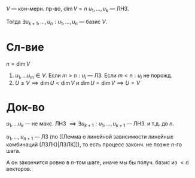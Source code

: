 $V$ — кон-мерн. пр-во, $\dim V=n$
$u_{1}, \dots,u_{k}$ — ЛНЗ.

Тогда $\exists u_{k+1},\dots,u_{n}: u_{1},\dots, u_{n}$ — базис $V$.
# Сл-вие

$n=\dim V$
1. $u_{1},\dots u_{m}\in V$. Если $m>n: u_{i}$ — ЛЗ. Если $m<n:u_{i}$ не порожд.
2. $U\leq V\implies \dim U<\dim V$ и $\dim U=\dim V\implies U=V$
# Док-во

$u_{1},\dots u_{k}$ — не макс. ЛНЗ $\implies \exists u_{k+1}: u_{1},\dots,u_{k+1}$ — ЛНЗ.
и т.д. до $n$.

$u_{1},\dots,u_{n+1}$ — ЛЗ (по [[Лемма о линейной зависимости линейных комбинаций (ЛЗЛК)|ЛЗЛК]]), то есть процесс законч. не позже $n$-го шага.

А он закончится ровно в $n$-том шаге, иначе мы бы получ. базис из $<n$ векторов.